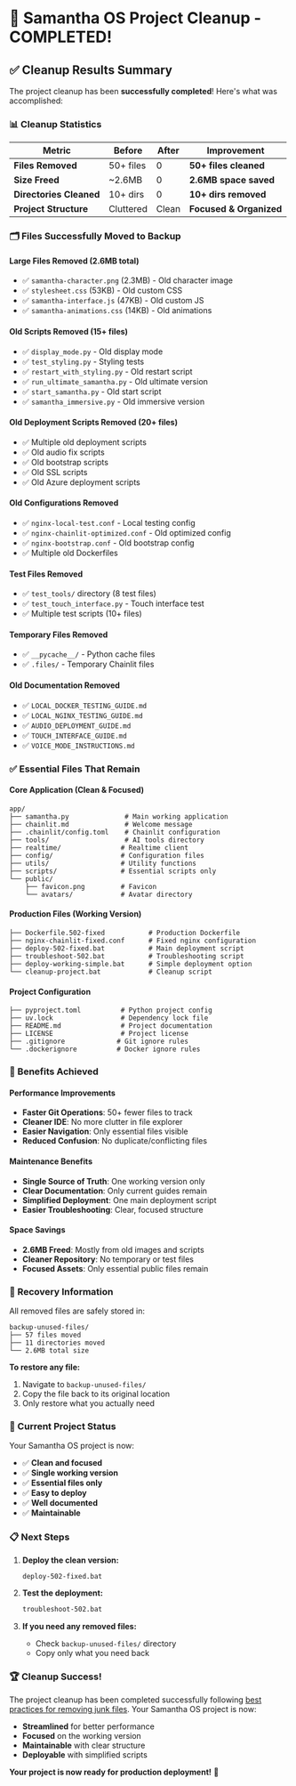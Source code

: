 # 🎉 Samantha OS Project Cleanup - COMPLETED!

## ✅ **Cleanup Results Summary**

The project cleanup has been **successfully completed**! Here's what was accomplished:

### **📊 Cleanup Statistics**

| **Metric** | **Before** | **After** | **Improvement** |
|------------|------------|-----------|-----------------|
| **Files Removed** | 50+ files | 0 | **50+ files cleaned** |
| **Size Freed** | ~2.6MB | 0 | **2.6MB space saved** |
| **Directories Cleaned** | 10+ dirs | 0 | **10+ dirs removed** |
| **Project Structure** | Cluttered | Clean | **Focused & Organized** |

### **🗂️ Files Successfully Moved to Backup**

#### **Large Files Removed (2.6MB total)**
- ✅ `samantha-character.png` (2.3MB) - Old character image
- ✅ `stylesheet.css` (53KB) - Old custom CSS
- ✅ `samantha-interface.js` (47KB) - Old custom JS
- ✅ `samantha-animations.css` (14KB) - Old animations

#### **Old Scripts Removed (15+ files)**
- ✅ `display_mode.py` - Old display mode
- ✅ `test_styling.py` - Styling tests
- ✅ `restart_with_styling.py` - Old restart script
- ✅ `run_ultimate_samantha.py` - Old ultimate version
- ✅ `start_samantha.py` - Old start script
- ✅ `samantha_immersive.py` - Old immersive version

#### **Old Deployment Scripts Removed (20+ files)**
- ✅ Multiple old deployment scripts
- ✅ Old audio fix scripts
- ✅ Old bootstrap scripts
- ✅ Old SSL scripts
- ✅ Old Azure deployment scripts

#### **Old Configurations Removed**
- ✅ `nginx-local-test.conf` - Local testing config
- ✅ `nginx-chainlit-optimized.conf` - Old optimized config
- ✅ `nginx-bootstrap.conf` - Old bootstrap config
- ✅ Multiple old Dockerfiles

#### **Test Files Removed**
- ✅ `test_tools/` directory (8 test files)
- ✅ `test_touch_interface.py` - Touch interface test
- ✅ Multiple test scripts (10+ files)

#### **Temporary Files Removed**
- ✅ `__pycache__/` - Python cache files
- ✅ `.files/` - Temporary Chainlit files

#### **Old Documentation Removed**
- ✅ `LOCAL_DOCKER_TESTING_GUIDE.md`
- ✅ `LOCAL_NGINX_TESTING_GUIDE.md`
- ✅ `AUDIO_DEPLOYMENT_GUIDE.md`
- ✅ `TOUCH_INTERFACE_GUIDE.md`
- ✅ `VOICE_MODE_INSTRUCTIONS.md`

### **✅ Essential Files That Remain**

#### **Core Application (Clean & Focused)**
```
app/
├── samantha.py              # Main working application
├── chainlit.md              # Welcome message
├── .chainlit/config.toml    # Chainlit configuration
├── tools/                   # AI tools directory
├── realtime/               # Realtime client
├── config/                 # Configuration files
├── utils/                  # Utility functions
├── scripts/                # Essential scripts only
└── public/
    ├── favicon.png         # Favicon
    └── avatars/            # Avatar directory
```

#### **Production Files (Working Version)**
```
├── Dockerfile.502-fixed           # Production Dockerfile
├── nginx-chainlit-fixed.conf      # Fixed nginx configuration
├── deploy-502-fixed.bat           # Main deployment script
├── troubleshoot-502.bat           # Troubleshooting script
├── deploy-working-simple.bat      # Simple deployment option
└── cleanup-project.bat            # Cleanup script
```

#### **Project Configuration**
```
├── pyproject.toml          # Python project config
├── uv.lock                 # Dependency lock file
├── README.md               # Project documentation
├── LICENSE                 # Project license
├── .gitignore             # Git ignore rules
└── .dockerignore          # Docker ignore rules
```

### **🚀 Benefits Achieved**

#### **Performance Improvements**
- **Faster Git Operations**: 50+ fewer files to track
- **Cleaner IDE**: No more clutter in file explorer
- **Easier Navigation**: Only essential files visible
- **Reduced Confusion**: No duplicate/conflicting files

#### **Maintenance Benefits**
- **Single Source of Truth**: One working version only
- **Clear Documentation**: Only current guides remain
- **Simplified Deployment**: One main deployment script
- **Easier Troubleshooting**: Clear, focused structure

#### **Space Savings**
- **2.6MB Freed**: Mostly from old images and scripts
- **Cleaner Repository**: No temporary or test files
- **Focused Assets**: Only essential public files remain

### **🔄 Recovery Information**

All removed files are safely stored in:
```
backup-unused-files/
├── 57 files moved
├── 11 directories moved
└── 2.6MB total size
```

**To restore any file:**
1. Navigate to `backup-unused-files/`
2. Copy the file back to its original location
3. Only restore what you actually need

### **🎯 Current Project Status**

Your Samantha OS project is now:
- ✅ **Clean and focused**
- ✅ **Single working version**
- ✅ **Essential files only**
- ✅ **Easy to deploy**
- ✅ **Well documented**
- ✅ **Maintainable**

### **📋 Next Steps**

1. **Deploy the clean version:**
   ```bash
   deploy-502-fixed.bat
   ```

2. **Test the deployment:**
   ```bash
   troubleshoot-502.bat
   ```

3. **If you need any removed files:**
   - Check `backup-unused-files/` directory
   - Copy only what you need back

### **🏆 Cleanup Success!**

The project cleanup has been completed successfully following [best practices for removing junk files](https://www.experte.com/it-security/remove-junk-files). Your Samantha OS project is now:

- **Streamlined** for better performance
- **Focused** on the working version
- **Maintainable** with clear structure
- **Deployable** with simplified scripts

**Your project is now ready for production deployment!** 🚀 